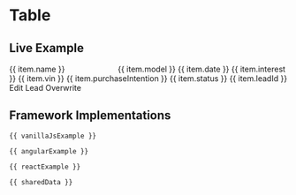 # Table

## Live Example

<Playground>
  <p-table ref="table">
    <p-table-head>
      <p-table-head-row>
        <p-table-head-cell v-for="(item, index) in headData" :key="index" ref="headCells">{{ item.name }}</p-table-head-cell>
      </p-table-head-row>
    </p-table-head>
    <p-table-body>
      <p-table-row v-for="(item, index) in bodyData" :key="index">
        <p-table-cell>
          <p-flex>
            <p-flex-item>
              <img :src="item.imageUrl" width="80" style="margin-right: 8px" alt="">
            </p-flex-item>
            <p-flex-item>
              <p-text weight="semibold">{{ item.model }}</p-text>
              <p-text size="x-small">{{ item.date }}</p-text>
            </p-flex-item>
          </p-flex>
        </p-table-cell>
        <p-table-cell>{{ item.interest }}</p-table-cell>
        <p-table-cell>{{ item.vin }}</p-table-cell>
        <p-table-cell>{{ item.purchaseIntention }}</p-table-cell>
        <p-table-cell>{{ item.status }}</p-table-cell>
        <p-table-cell>{{ item.leadId }}</p-table-cell>
        <p-table-cell>
          <p-button-pure icon="edit">
            <span style="white-space: nowrap">Edit Lead</span>
          </p-button-pure>
        </p-table-cell>
        <p-table-cell>
          <p-button variant="tertiary" icon="refresh">
            <span style="white-space: nowrap">Overwrite</span>
          </p-button>
        </p-table-cell>
      </p-table-row>
    </p-table-body>
  </p-table>
</Playground>

## Framework Implementations

<p-tabs>
  <p-tabs-item label="Vanilla JS">
    <pre><code class="language-markup">{{ vanillaJsExample }}</code></pre>
  </p-tabs-item>
  <p-tabs-item label="Angular">
    <pre><code class="language-ts">{{ angularExample }}</code></pre>
  </p-tabs-item>
  <p-tabs-item label="React">
    <pre><code class="language-tsx">{{ reactExample }}</code></pre>
  </p-tabs-item>
  <p-tabs-item label="Shared Data">
    <pre><code class="language-tsx">{{ sharedData }}</code></pre>
  </p-tabs-item>
</p-tabs>

<script lang="ts">
  import Vue from 'vue';
  import Component from 'vue-class-component';
  import { highlight, languages } from 'prismjs';
  import { data, head, getTableCodeSample } from '@porsche-design-system/shared';

  @Component
  export default class Code extends Vue {
    headData = head;
    bodyData = data;
    vanillaJsExample = getTableCodeSample('vanilla-js');
    angularExample = getTableCodeSample('angular');
    reactExample = getTableCodeSample('react');
    sharedData = getTableCodeSample('shared');

    mounted(): void {
      this.syncHeadCellProperties();
      this.registerEvents();
      
      this.$el.querySelectorAll('code').forEach((el) => {
        const { className } = el;
        if (className === 'language-ts' || className === 'language-markup') {
          el.innerHTML = highlight(el.innerText, languages.markup, 'markup');
        } else if (className === 'language-tsx') {
          el.innerHTML = highlight(el.innerText, languages.jsx, 'language-jsx');
        }
      });
    }

    registerEvents(): void {
      const { table } = this.$refs;
      table.addEventListener('sortingChange', (e) => {
        const { id, direction } = e.detail;
        this.headData = this.headData.map((x) => ({ ...x, isSorting: false, ...(x.id === id && e.detail) }));
        this.bodyData = [...this.bodyData].sort((a, b) => (direction === 'asc' ? a[id].localeCompare(b[id]) : b[id].localeCompare(a[id])));
        this.syncHeadCellProperties();
      });
    }

    syncHeadCellProperties(): void {
      this.$refs.headCells.forEach((cell, i) => {
        cell.sort = this.headData[i];
        cell.hideLabel = this.headData[i].hideLabel;
      });
    }
  }
</script>

<style scoped lang="scss">
  @import '~@porsche-design-system/utilities/scss';

  code,
  pre {
    color: $p-color-default;
    text-shadow: 0 1px rgba(255, 255, 255, 0.3);
  }

  pre {
    code ::v-deep {
      .token.comment,
      .token.prolog,
      .token.doctype,
      .token.cdata {
        color: #aaa;
      }

      .token.punctuation {
        color: #999;
      }

      .token.property,
      .token.tag,
      .token.boolean,
      .token.number,
      .token.constant,
      .token.symbol {
        color: #0cf;
      }

      .token.selector,
      .token.attr-name,
      .token.string,
      .token.char,
      .token.builtin {
        color: royalblue;
      }

      .token.operator,
      .token.entity,
      .token.url,
      .toke.variable,
      .token.inserted {
        color: yellowgreen;
      }

      .token.atrule,
      .token.attr-value,
      .token.keyword {
        color: deeppink;
      }

      .token.script {
        color: hotpink;
      }

      .token.regex,
      .token.important {
        color: orange;
      }

      .token.deleted {
        color: red;
      }
    }
  }
</style>